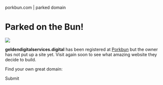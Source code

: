porkbun.com | parked domain



Parked on the Bun!
==================

![](/images/parked-on-the-bun.png)
  

**geldendigitalservices.digital** has been registered at [Porkbun](https://porkbun.com) but the owner has not put up a site yet. Visit again soon to see what amazing website they decide to build.

Find your own great domain:

Submit